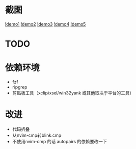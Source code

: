 # 截图
[!demo1](./demo_png/demo1.png)
[!demo2](./demo_png/demo2.png)
[!demo3](./demo_png/demo3.png)
[!demo4](./demo_png/demo4.png)
[!demo5](./demo_png/demo5.png)





# TODO

# 依赖环境
- fzf 
- ripgrep 
- 剪贴板工具（xclip/xsel/win32yank 或其他取决于平台的工具）

# 改进
- 代码折叠
- 从nvim-cmp转blink.cmp 
- 不使用nvim-cmp 的话 autopairs 的依赖要改一下
